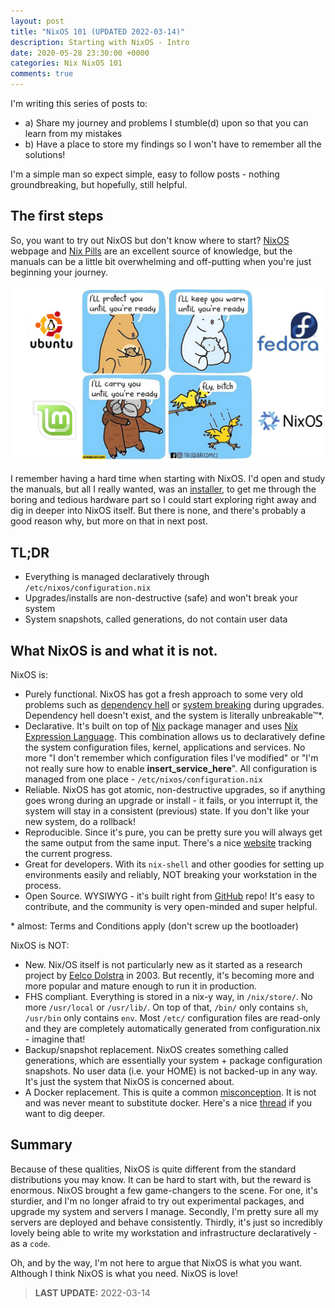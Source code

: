 ```yaml
---
layout: post
title: "NixOS 101 (UPDATED 2022-03-14)"
description: Starting with NixOS - Intro
date: 2020-05-28 23:30:00 +0000
categories: Nix NixOS 101
comments: true
---
```


I'm writing this series of posts to:

- a) Share my journey and problems I stumble(d) upon so that you can learn from my mistakes
- b) Have a place to store my findings so I won't have to remember all the solutions!

I'm a simple man so expect simple, easy to follow posts - nothing groundbreaking, but hopefully, still helpful.

## The first steps

So, you want to try out NixOS but don't know where to start? [NixOS][link-nixos] webpage and [Nix Pills][link-pills] are an excellent source of knowledge, but the manuals can be a little bit overwhelming and off-putting when you're just beginning your journey.

![Image](/assets/flyb.png)

I remember having a hard time when starting with NixOS. I'd open and study the manuals, but all I really wanted, was an [installer][link-installer], to get me through the boring and tedious hardware part so I could start exploring right away and dig in deeper into NixOS itself. But there is none, and there's probably a good reason why, but more on that in next post.

## TL;DR

- Everything is managed declaratively through `/etc/nixos/configuration.nix`
- Upgrades/installs are non-destructive (safe) and won't break your system
- System snapshots, called generations, do not contain user data

## What NixOS is and what it is not.

NixOS is:

- Purely functional. NixOS has got a fresh approach to some very old problems such as [dependency hell][link-hell] or [system breaking][link-breaking] during upgrades. Dependency hell doesn't exist, and the system is literally unbreakable™\*.
- Declarative. It's built on top of [Nix][link-nix] package manager and uses [Nix Expression Language][link-nel]. This combination allows us to declaratively define the system configuration files, kernel, applications and services. No more "I don't remember which configuration files I've modified" or "I'm not really sure how to enable **insert_service_here**". All configuration is managed from one place - `/etc/nixos/configuration.nix`
- Reliable. NixOS has got atomic, non-destructive upgrades, so if anything goes wrong during an upgrade or install - it fails, or you interrupt it, the system will stay in a consistent (previous) state. If you don't like your new system, do a rollback!
- Reproducible. Since it's pure, you can be pretty sure you will always get the same output from the same input. There's a nice [website][link-reproducibility] tracking the current progress.
- Great for developers. With its `nix-shell` and other goodies for setting up environments easily and reliably, NOT breaking your workstation in the process.
- Open Source. WYSIWYG - it's built right from [GitHub][link-nixpkgs] repo! It's easy to contribute, and the community is very open-minded and super helpful.

\* almost: Terms and Conditions apply (don't screw up the bootloader)

NixOS is NOT:

- New. Nix/OS itself is not particularly new as it started as a research project by [Eelco Dolstra][link-eelco] in 2003. But recently, it's becoming more and more popular and mature enough to run it in production.
- FHS compliant. Everything is stored in a nix-y way, in `/nix/store/`. No more `/usr/local` or `/usr/lib/`. On top of that, `/bin/` only contains `sh`, `/usr/bin` only contains `env`. Most `/etc/` configuration files are read-only and they are completely automatically generated from configuration.nix - imagine that!
- Backup/snapshot replacement. NixOS creates something called generations, which are essentially your system + package configuration snapshots. No user data (i.e. your HOME) is not backed-up in any way. It's just the system that NixOS is concerned about.
- A Docker replacement. This is quite a common [misconception][link-never-ever]. It is not and was never meant to substitute docker. Here's a nice [thread][link-nixos-docker] if you want to dig deeper.

## Summary

Because of these qualities, NixOS is quite different from the standard distributions you may know. It can be hard to start with, but the reward is enormous. NixOS brought a few game-changers to the scene.
For one, it's sturdier, and I'm no longer afraid to try out experimental packages, and upgrade my system and servers I manage.
Secondly, I'm pretty sure all my servers are deployed and behave consistently.
Thirdly, it's just so incredibly lovely being able to write my workstation and infrastructure declaratively - as a `code`.

Oh, and by the way, I'm not here to argue that NixOS is what you want. Although I think NixOS is what you need. NixOS is love!

> **LAST UPDATE:** 2022-03-14

[link-hell]: https://en.wikipedia.org/wiki/Dependency_hell
[link-breaking]: https://wiki.debian.org/DontBreakDebian
[link-nixos]: https://nixos.org/
[link-nix]: https://nixos.org/nix/
[link-nel]: https://nixos.wiki/wiki/Nix_Expression_Language
[link-nel-tutorial]: https://jameshfisher.com/2014/09/28/nix-by-example/
[link-installer]: https://dopp.sk/posts/NixOS_Installer/
[link-reproducibility]: https://arnout.engelen.eu/nixos-r13y/report/
[link-pills]: https://nixos.org/nixos/nix-pills/index.html
[link-nixpkgs]: https://github.com/NixOS/nixpkgs/
[link-eelco]: https://github.com/edolstra
[link-never-ever]: https://hands-on.cloud/why-you-should-never-ever-use-nixos/
[link-nixos-docker]: https://discourse.nixos.org/t/is-there-much-difference-between-using-nix-shell-and-docker-for-local-development/807/2
